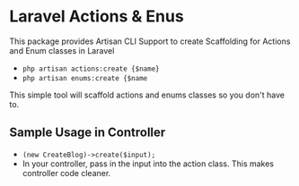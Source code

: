 # Laravel Actions & Enus
This package provides Artisan CLI Support to create Scaffolding for Actions and Enum classes in Laravel

- `php artisan actions:create {$name}`
- `php artisan enums:create {$name`

This simple tool will scaffold actions and enums classes so you don't have to.

## Sample Usage in Controller
- `(new CreateBlog)->create($input);`
- In your controller, pass in the input into the action class. This makes controller code cleaner.